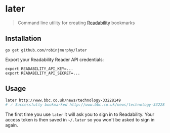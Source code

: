 # later

> Command line utility for creating [Readability](https://readability.com/) bookmarks

## Installation

```
go get github.com/robinjmurphy/later
```

Export your Readability Reader API credentials:

```
export READABILITY_API_KEY=...
export READABILITY_API_SECRET=...
```

## Usage

```bash
later http://www.bbc.co.uk/news/technology-33228149
# ✓ Successfully bookmarked http://www.bbc.co.uk/news/technology-33228149
```

The first time you use `later` it will ask you to sign in to Readability. Your access token is then saved in `~/.later` so you won't be asked to sign in again.
